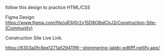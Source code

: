 follow this design to practice HTML/CSS

Figma Design: https://www.figma.com/file/uR3jI0r2y1SD8O8qlCjrJ3/Construction-Site-(Community)


Construction Site Live Link.

https://6303a0fc8ee1271a529411f6--shimmering-jalebi-ed6fff.netlify.app/

